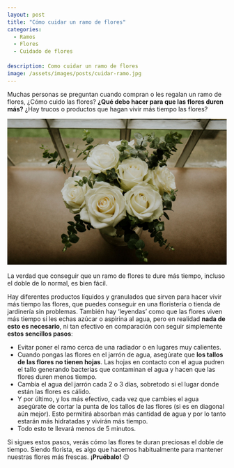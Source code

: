 ```yaml
---
layout: post
title: "Cómo cuidar un ramo de flores"
categories:
  - Ramos
  - Flores
  - Cuidado de flores

description: Como cuidar un ramo de flores
image: /assets/images/posts/cuidar-ramo.jpg
---
```


Muchas personas se preguntan cuando compran o les regalan un ramo de flores, ¿Cómo cuido las flores? **¿Qué debo hacer para que las flores duren más?** ¿Hay trucos o productos que hagan vivir más tiempo las flores?

![Cuidar flores](/assets/images/posts/ramodeflores.jpg)


La verdad que conseguir que un ramo de flores te dure más tiempo, incluso el doble de lo normal, es bien fácil.

Hay diferentes productos líquidos y granulados que sirven para hacer vivir más tiempo las flores, que puedes conseguir en una floristería o tienda de jardinería sin problemas. También hay ‘leyendas’ como que las flores viven más tiempo si les echas azúcar o aspirina al agua, pero en realidad  **nada de esto es necesario**, ni tan efectivo en comparación con seguir simplemente **estos sencillos pasos**:

* Evitar poner el ramo cerca de una radiador o en lugares muy calientes.
* Cuando pongas las flores en el jarrón de agua, asegúrate que **los tallos de las flores no tienen hojas**. Las hojas en contacto con el agua pudren el tallo generando bacterias que contaminan el agua y hacen que las flores duren menos tiempo.
* Cambia el agua del jarrón cada 2 o 3 días, sobretodo si el lugar donde están las flores es cálido.
* Y por último, y los más efectivo, cada vez que cambies el agua asegúrate de cortar la punta de los tallos de las flores (si es en diagonal aún mejor). Esto permitirá absorban más cantidad de agua y por lo tanto estarán más hidratadas y vivirán más tiempo.
* Todo esto te llevará menos de 5 minutos.

<!-- FOTO TIJERAS Y PUNTAS -->

Si sigues estos pasos, verás cómo las flores te duran preciosas el doble de tiempo. Siendo florista, es algo que hacemos habitualmente para mantener nuestras flores más frescas. **¡Pruébalo!** 😉
